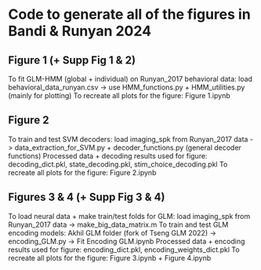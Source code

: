 # Code to generate all of the figures in Bandi & Runyan 2024 

## Figure 1 (+ Supp Fig 1 & 2) 

To fit GLM-HMM (global + individual) on Runyan_2017 behavioral data: load behavioral_data_runyan.csv -> use HMM_functions.py + HMM_utilities.py (mainly for plotting) 
To recreate all plots for the figure: Figure 1.ipynb 

## Figure 2 

To train and test SVM decoders: load imaging_spk from Runyan_2017 data -> data_extraction_for_SVM.py + decoder_functions.py (general decoder functions) 
Processed data + decoding results used for figure: decoding_dict.pkl, state_decoding.pkl, stim_choice_decoding.pkl 
To recreate all plots for the figure: Figure 2.ipynb 

## Figures 3 & 4 (+ Supp Fig 3 & 4) 

To load neural data + make train/test folds for GLM: load imaging_spk from Runyan_2017 data -> make_big_data_matrix.m 
To train and test GLM encoding models: Akhil GLM folder (fork of Tseng GLM 2022) -> encoding_GLM.py -> Fit Encoding GLM.ipynb 
Processed data + encoding results used for figure: encoding_dict.pkl, encoding_weights_dict.pkl 
To recreate all plots for the figure: Figure 3.ipynb + Figure 4.ipynb
